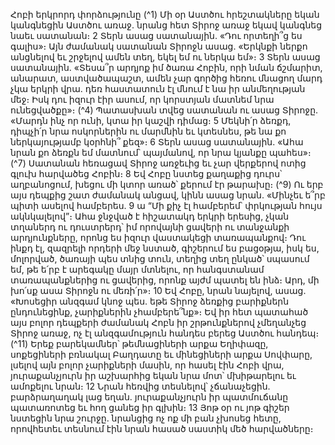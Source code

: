 
Հոբի երկրորդ փորձությունը
(^1) Մի օր Աստծու հրեշտակները եկան կանգնեցին Աստծու առաջ. նրանց հետ Տիրոջ առաջ եկավ կանգնեց նաեւ
սատանան։ 2 Տերն ասաց սատանային. «Դու որտեղի՞ց ես գալիս»։ Այն ժամանակ սատանան Տիրոջն ասաց. «Երկնքի
ներքո անցնելով եւ շրջելով ամեն տեղ, եկել եմ ու ներկա եմ»։ 3 Տերն ասաց սատանային. «Տեսա՞ր արդյոք իմ ծառա
Հոբին, որի նման ճշմարիտ, անարատ, աստվածապաշտ, ամեն չար գործից հեռու մնացող մարդ չկա երկրի վրա. դեռ
հաստատուն էլ մնում է նա իր անմեղության մեջ։ Իսկ դու իզուր էիր ասում, որ կորստյան մատնեմ նրա ունեցվածքը»։
(^4) Պատասխան տվեց սատանան ու ասաց Տիրոջը. «Մարդն ինչ որ ունի, կտա իր կաշվի դիմաց։ 5 Մեկնի՛ր ձեռքդ, դիպչի՛ր
նրա ոսկորներին ու մարմնին եւ կտեսնես, թե նա քո ներկայությամբ կօրհնի՞ քեզ»։ 6 Տերն ասաց սատանային. «Ահա
նրան քո ձեռքն եմ մատնում՝ պայմանով, որ նրա կյանքը պահես»։
(^7) Սատանան հեռացավ Տիրոջ առջեւից եւ չար վերքերով ոտից գլուխ հարվածեց Հոբին։ 8 Եվ Հոբը նստեց քաղաքից
դուրս՝ աղբանոցում, խեցու մի կտոր առած՝ քերում էր թարախը։
(^9) Ու երբ այս դեպքից շատ ժամանակ անցավ, կինն ասաց նրան. «Մինչեւ ե՞րբ պիտի ասելով համբերես. 9 ա “Մի քիչ էլ
համբերեմ՝ փրկության հույս ակնկալելով”։ Ահա ջնջված է հիշատակդ երկրի երեսից, չկան տղաներդ ու դուստրերդ՝ իմ
որովայնի ցավերի ու տանջանքի արդյունքները, որոնց ես իզուր վաստակեցի տառապանքով։ Դու ինքդ էլ, զազրելի
որդերի մեջ նստած, գիշերում ես բացօթյա, իսկ ես, մոլորված, ծառայի պես տնից տուն, տեղից տեղ ընկած՝ սպասում
եմ, թե ե՛րբ է արեգակը մայր մտնելու, որ հանգստանամ տառապանքներից ու ցավերից, որոնք այժմ պատել են ինձ։
Արդ, մի խո՛սք ասա Տիրոջն ու մեռի՛ր»։ 10 Եվ Հոբը, նրան նայելով, ասաց. «Խոսեցիր անզգամ կնոջ պես. եթե Տիրոջ
ձեռքից բարիքներն ընդունեցինք, չարիքներին չհամբերե՞նք»։ Եվ իր հետ պատահած այս բոլոր դեպքերի ժամանակ Հոբն
իր շրթունքներով չմեղանչեց Տիրոջ առաջ, ոչ էլ անզգամություն հանդես բերեց Աստծու հանդեպ։
(^11) Երեք բարեկամներ՝ թեմնացիների արքա Եղիփազը, սոքեցիների բռնակալ Բաղդատը եւ մինեցիների արքա
Սովփարը, լսելով այն բոլոր չարիքների մասին, որ հասել էին Հոբի վրա, յուրաքանչյուրն իր աշխարհից եկան նրա մոտ՝
մխիթարելու եւ ամոքելու նրան։ 12 Նրան հեռվից տեսնելով՝ չճանաչեցին. բարձրաղաղակ լաց եղան. յուրաքանչյուրն իր
պատմուճանը պատառոտեց եւ հող ցանեց իր գլխին։ 13 Յոթ օր ու յոթ գիշեր նստեցին նրա շուրջը. նրանցից ոչ ոք մի բան
չխոսեց հետը, որովհետեւ տեսնում էին նրան հասած սաստիկ մեծ հարվածները։

